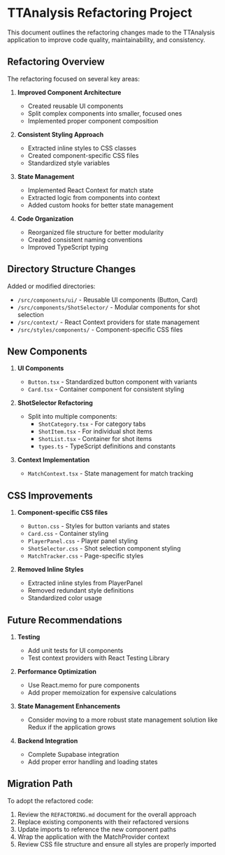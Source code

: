 # TTAnalysis Refactoring Project

This document outlines the refactoring changes made to the TTAnalysis application to improve code quality, maintainability, and consistency.

## Refactoring Overview

The refactoring focused on several key areas:

1. **Improved Component Architecture**
   - Created reusable UI components
   - Split complex components into smaller, focused ones
   - Implemented proper component composition

2. **Consistent Styling Approach**
   - Extracted inline styles to CSS classes
   - Created component-specific CSS files
   - Standardized style variables

3. **State Management**
   - Implemented React Context for match state
   - Extracted logic from components into context
   - Added custom hooks for better state management

4. **Code Organization**
   - Reorganized file structure for better modularity
   - Created consistent naming conventions
   - Improved TypeScript typing

## Directory Structure Changes

Added or modified directories:
- `/src/components/ui/` - Reusable UI components (Button, Card)
- `/src/components/ShotSelector/` - Modular components for shot selection
- `/src/context/` - React Context providers for state management
- `/src/styles/components/` - Component-specific CSS files

## New Components

1. **UI Components**
   - `Button.tsx` - Standardized button component with variants
   - `Card.tsx` - Container component for consistent styling

2. **ShotSelector Refactoring**
   - Split into multiple components:
     - `ShotCategory.tsx` - For category tabs
     - `ShotItem.tsx` - For individual shot items
     - `ShotList.tsx` - Container for shot items
     - `types.ts` - TypeScript definitions and constants

3. **Context Implementation**
   - `MatchContext.tsx` - State management for match tracking

## CSS Improvements

1. **Component-specific CSS files**
   - `Button.css` - Styles for button variants and states
   - `Card.css` - Container styling
   - `PlayerPanel.css` - Player panel styling
   - `ShotSelector.css` - Shot selection component styling
   - `MatchTracker.css` - Page-specific styles

2. **Removed Inline Styles**
   - Extracted inline styles from PlayerPanel
   - Removed redundant style definitions
   - Standardized color usage

## Future Recommendations

1. **Testing**
   - Add unit tests for UI components
   - Test context providers with React Testing Library

2. **Performance Optimization**
   - Use React.memo for pure components
   - Add proper memoization for expensive calculations

3. **State Management Enhancements**
   - Consider moving to a more robust state management solution like Redux if the application grows

4. **Backend Integration**
   - Complete Supabase integration
   - Add proper error handling and loading states

## Migration Path

To adopt the refactored code:

1. Review the `REFACTORING.md` document for the overall approach
2. Replace existing components with their refactored versions
3. Update imports to reference the new component paths
4. Wrap the application with the MatchProvider context
5. Review CSS file structure and ensure all styles are properly imported